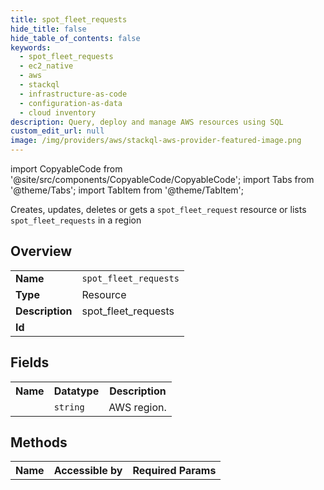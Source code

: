 ```yaml
---
title: spot_fleet_requests
hide_title: false
hide_table_of_contents: false
keywords:
  - spot_fleet_requests
  - ec2_native
  - aws
  - stackql
  - infrastructure-as-code
  - configuration-as-data
  - cloud inventory
description: Query, deploy and manage AWS resources using SQL
custom_edit_url: null
image: /img/providers/aws/stackql-aws-provider-featured-image.png
---
```


import CopyableCode from '@site/src/components/CopyableCode/CopyableCode';
import Tabs from '@theme/Tabs';
import TabItem from '@theme/TabItem';

Creates, updates, deletes or gets a <code>spot_fleet_request</code> resource or lists <code>spot_fleet_requests</code> in a region

## Overview
<table><tbody>
<tr><td><b>Name</b></td><td><code>spot_fleet_requests</code></td></tr>
<tr><td><b>Type</b></td><td>Resource</td></tr>
<tr><td><b>Description</b></td><td>spot_fleet_requests</td></tr>
<tr><td><b>Id</b></td><td><CopyableCode code="aws.ec2_native.spot_fleet_requests" /></td></tr>
</tbody></table>

## Fields
<table><tbody><tr><th>Name</th><th>Datatype</th><th>Description</th></tr><tr><td><CopyableCode code="region" /></td><td><code>string</code></td><td>AWS region.</td></tr>
</tbody></table>

## Methods

<table><tbody>
  <tr>
    <th>Name</th>
    <th>Accessible by</th>
    <th>Required Params</th>
  </tr>
</tbody></table>







